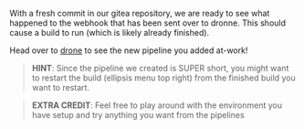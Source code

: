 With a fresh commit in our gitea repository, we are ready to see what happened to the webhook that has been sent over to dronne.  This should cause a build to run (which is likely already finished).

Head over to [drone]({{TRAFFIC_HOST1_30080}}) to see the new pipeline you added at-work!

> **HINT**:
> Since the pipeline we created is SUPER short, you might want to restart the build (ellipsis menu top right) from the finished build you want to restart.

> **EXTRA CREDIT**:
> Feel free to play around with the environment you have setup and try anything you want from the pipelines
